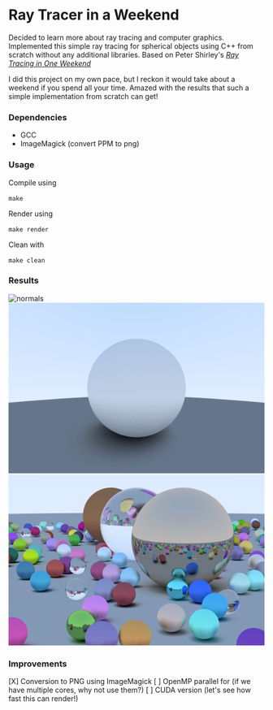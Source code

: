 Ray Tracer in a Weekend
========================

Decided to learn more about ray tracing and computer graphics. Implemented this simple ray tracing for spherical objects using C++ from scratch without any additional libraries.
Based on Peter Shirley's [_Ray Tracing in One Weekend_](https://raytracing.github.io/books/RayTracingInOneWeekend.html)

I did this project on my own pace, but I reckon it would take about a weekend if you spend all your time. 
Amazed with the results that such a simple implementation from scratch can get!

### Dependencies
- GCC
- ImageMagick (convert PPM to png)

### Usage
Compile using
 ```
make
```

Render using 
```
make render
```

Clean with 
```
make clean
```

### Results
![normals](outputNormal.png)
![sceneA](outputSceneA.png)
![rendomScene](outputRandomScene.png)

### Improvements
[X] Conversion to PNG using ImageMagick
[ ] OpenMP parallel for (if we have multiple cores, why not use them?)
[ ] CUDA version (let's see how fast this can render!)

